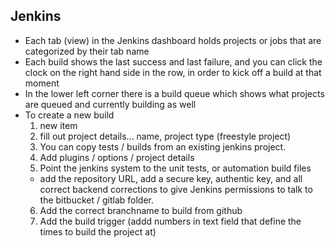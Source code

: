 ## Jenkins
* Each tab  (view) in the Jenkins dashboard holds projects or jobs that are categorized by their tab name
* Each build shows the last success and last failure, and you can click the clock on the right hand side in the row, in order to kick off a build at that moment
* In the lower left corner there is a build queue which shows what projects are queued and currently building as well
* To create a new build
  1) new item
  2) fill out project details... name, project type (freestyle project)
  3) You can copy tests / builds from an existing jenkins project.
  4) Add plugins / options / project details
  5) Point the jenkins system to the unit tests, or automation build files
    * add the repository URL, add a secure key, authentic key, and all correct backend corrections to give Jenkins permissions to talk to the bitbucket / gitlab folder. 
  6) Add the correct branchname to build from github
  7) Add the build trigger (addd numbers in text field that define the times to build the project at)